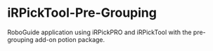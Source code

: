 # iRPickTool-Pre-Grouping
RoboGuide application using iRPickPRO and iRPickTool with the pre-grouping add-on potion package.
